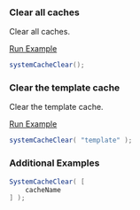 ### Clear all caches

Clear all caches.

<a href="https://try.boxlang.io/?code=eJwrriwuSc11TkzOSHXOSU0s0tC05gIAUsYG9w%3D%3D" target="_blank">Run Example</a>

```java
systemCacheClear();

```


### Clear the template cache

Clear the template cache.

<a href="https://try.boxlang.io/?code=eJwrriwuSc11TkzOSHXOSU0s0lBQAvILchJLUpUUNK25AMYlCtc%3D" target="_blank">Run Example</a>

```java
systemCacheClear( "template" );

```


### Additional Examples


```java
SystemCacheClear( [ 
	cacheName
] );

```


